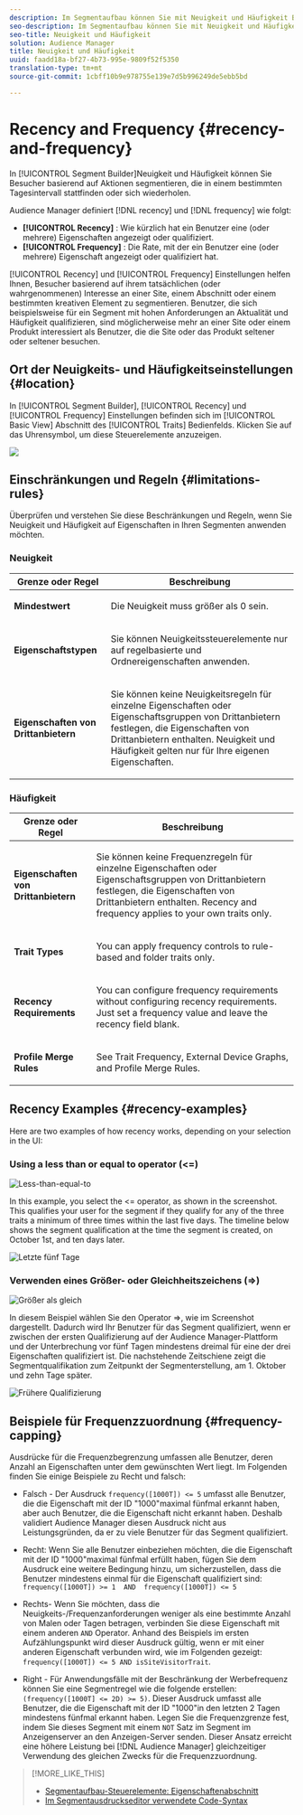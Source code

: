 ```yaml
---
description: Im Segmentaufbau können Sie mit Neuigkeit und Häufigkeit Besucher basierend auf Aktionen segmentieren, die in einem bestimmten Tagesintervall stattfinden oder sich wiederholen.
seo-description: Im Segmentaufbau können Sie mit Neuigkeit und Häufigkeit Besucher basierend auf Aktionen segmentieren, die in einem bestimmten Tagesintervall stattfinden oder sich wiederholen.
seo-title: Neuigkeit und Häufigkeit
solution: Audience Manager
title: Neuigkeit und Häufigkeit
uuid: faadd18a-bf27-4b73-995e-9809f52f5350
translation-type: tm+mt
source-git-commit: 1cbff10b9e978755e139e7d5b996249de5ebb5bd

---
```



# Recency and Frequency {#recency-and-frequency}

In [!UICONTROL Segment Builder]Neuigkeit und Häufigkeit können Sie Besucher basierend auf Aktionen segmentieren, die in einem bestimmten Tagesintervall stattfinden oder sich wiederholen.

Audience Manager definiert [!DNL recency] und [!DNL frequency] wie folgt:

* **[!UICONTROL Recency]** : Wie kürzlich hat ein Benutzer eine (oder mehrere) Eigenschaften angezeigt oder qualifiziert.
* **[!UICONTROL Frequency]** : Die Rate, mit der ein Benutzer eine (oder mehrere) Eigenschaft angezeigt oder qualifiziert hat.

[!UICONTROL Recency] und [!UICONTROL Frequency] Einstellungen helfen Ihnen, Besucher basierend auf ihrem tatsächlichen (oder wahrgenommenen) Interesse an einer Site, einem Abschnitt oder einem bestimmten kreativen Element zu segmentieren. Benutzer, die sich beispielsweise für ein Segment mit hohen Anforderungen an Aktualität und Häufigkeit qualifizieren, sind möglicherweise mehr an einer Site oder einem Produkt interessiert als Benutzer, die die Site oder das Produkt seltener oder seltener besuchen.

## Ort der Neuigkeits- und Häufigkeitseinstellungen {#location}

In [!UICONTROL Segment Builder], [!UICONTROL Recency] und [!UICONTROL Frequency] Einstellungen befinden sich im [!UICONTROL Basic View] Abschnitt des [!UICONTROL Traits] Bedienfelds. Klicken Sie auf das Uhrensymbol, um diese Steuerelemente anzuzeigen.

![](assets/recency_frequency.png)

## Einschränkungen und Regeln {#limitations-rules}

Überprüfen und verstehen Sie diese Beschränkungen und Regeln, wenn Sie Neuigkeit und Häufigkeit auf Eigenschaften in Ihren Segmenten anwenden möchten.

### Neuigkeit

<table id="table_026064124C694D75B7A960457D50170B"> 
 <thead> 
  <tr> 
   <th colname="col1" class="entry"> Grenze oder Regel </th> 
   <th colname="col2" class="entry"> Beschreibung </th> 
  </tr> 
 </thead>
 <tbody> 
  <tr> 
   <td colname="col1"> <p> <b>Mindestwert</b> </p> </td> 
   <td colname="col2"> <p>Die Neuigkeit muss größer als 0 sein. </p> </td> 
  </tr>
  <tr> 
   <td colname="col1"> <p> <b>Eigenschaftstypen</b> </p> </td> 
   <td colname="col2"> <p>Sie können Neuigkeitssteuerelemente nur auf regelbasierte und Ordnereigenschaften anwenden. </p> </td> 
  </tr> 
  <tr> 
   <td colname="col1"> <p> <b>Eigenschaften von Drittanbietern</b> </p> </td> 
   <td colname="col2"> <p>Sie können keine Neuigkeitsregeln für einzelne Eigenschaften oder Eigenschaftsgruppen von Drittanbietern festlegen, die Eigenschaften von Drittanbietern enthalten. Neuigkeit und Häufigkeit gelten nur für Ihre eigenen Eigenschaften. </p> </td> 
  </tr> 
 </tbody> 
</table>

### Häufigkeit

<table id="table_EBD621D26C8B4D03933E8C0753C892A7"> 
 <thead> 
  <tr> 
   <th colname="col1" class="entry"> Grenze oder Regel </th> 
   <th colname="col2" class="entry"> Beschreibung </th> 
  </tr> 
 </thead>
 <tbody> 
  <tr> 
   <td colname="col1"> <p> <b>Eigenschaften von Drittanbietern</b> </p> </td> 
   <td colname="col2"> <p>Sie können keine Frequenzregeln für einzelne Eigenschaften oder Eigenschaftsgruppen von Drittanbietern festlegen, die Eigenschaften von Drittanbietern enthalten. Recency and frequency applies to your own traits only. </p> </td> 
  </tr> 
  <tr> 
   <td colname="col1"> <p> <b>Trait Types</b> </p> </td> 
   <td colname="col2"> <p>You can apply frequency controls to rule-based and folder traits only. </p> </td> 
  </tr> 
  <tr> 
   <td colname="col1"> <p> <b>Recency Requirements</b> </p> </td> 
   <td colname="col2"> <p>You can configure frequency requirements without configuring recency requirements. <i></i> Just set a frequency value and leave the recency field blank. </p> </td> 
  </tr> 
  <tr> 
   <td colname="col1"> <p><b>Profile Merge Rules</b> </p> </td> 
   <td colname="col2"> <p>See  Trait Frequency, External Device Graphs, and Profile Merge Rules.<a href="../../faq/faq-profile-merge.md#trait-freq-device-rules"></a> </p> </td> 
  </tr> 
 </tbody> 
</table>

## Recency Examples {#recency-examples}

Here are two examples of how recency works, depending on your selection in the UI:

### Using a less than or equal to operator (&lt;=)

![Less-than-equal-to](assets/less-than-equal-to.png)

In this example, you select the &lt;= operator, as shown in the screenshot. This qualifies your user for the segment if they qualify for any of the three traits a minimum of three times within the last five days. The timeline below shows the segment qualification at the time the segment is created, on October 1st, and ten days later.

![Letzte fünf Tage](assets/last-5-days.png)

### Verwenden eines Größer- oder Gleichheitszeichens (=&gt;)

![Größer als gleich](assets/greater-than-equal-to.png)

In diesem Beispiel wählen Sie den Operator =&gt;, wie im Screenshot dargestellt. Dadurch wird Ihr Benutzer für das Segment qualifiziert, wenn er zwischen der ersten Qualifizierung auf der Audience Manager-Plattform und der Unterbrechung vor fünf Tagen mindestens dreimal für eine der drei Eigenschaften qualifiziert ist. Die nachstehende Zeitschiene zeigt die Segmentqualifikation zum Zeitpunkt der Segmenterstellung, am 1. Oktober und zehn Tage später.

![Frühere Qualifizierung](assets/earlier-qualification.png)


## Beispiele für Frequenzzuordnung {#frequency-capping}

Ausdrücke für die Frequenzbegrenzung umfassen alle Benutzer, deren Anzahl an Eigenschaften unter dem gewünschten Wert liegt. Im Folgenden finden Sie einige Beispiele zu Recht und falsch:

* Falsch - Der Ausdruck `frequency([1000T]) <= 5` umfasst alle Benutzer, die die Eigenschaft mit der ID "1000"maximal fünfmal erkannt haben, aber auch Benutzer, die die Eigenschaft nicht erkannt haben. Deshalb validiert Audience Manager diesen Ausdruck nicht aus Leistungsgründen, da er zu viele Benutzer für das Segment qualifiziert.

* Recht: Wenn Sie alle Benutzer einbeziehen möchten, die die Eigenschaft mit der ID "1000"maximal fünfmal erfüllt haben, fügen Sie dem Ausdruck eine weitere Bedingung hinzu, um sicherzustellen, dass die Benutzer mindestens einmal für die Eigenschaft qualifiziert sind:  `frequency([1000T]) >= 1  AND  frequency([1000T]) <= 5`

* Rechts- Wenn Sie möchten, dass die Neuigkeits-/Frequenzanforderungen weniger als eine bestimmte Anzahl von Malen oder Tagen betragen, verbinden Sie diese Eigenschaft mit einem anderen `AND` Operator. Anhand des Beispiels im ersten Aufzählungspunkt wird dieser Ausdruck gültig, wenn er mit einer anderen Eigenschaft verbunden wird, wie im Folgenden gezeigt: `frequency([1000T]) <= 5 AND isSiteVisitorTrait`.

* Right - Für Anwendungsfälle mit der Beschränkung der Werbefrequenz können Sie eine Segmentregel wie die folgende erstellen: `(frequency([1000T] <= 2D) >= 5)`. Dieser Ausdruck umfasst alle Benutzer, die die Eigenschaft mit der ID "1000"in den letzten 2 Tagen mindestens fünfmal erkannt haben. Legen Sie die Frequenzgrenze fest, indem Sie dieses Segment mit einem `NOT` Satz im Segment im Anzeigenserver an den Anzeigen-Server senden. Dieser Ansatz erreicht eine höhere Leistung bei [!DNL Audience Manager] gleichzeitiger Verwendung des gleichen Zwecks für die Frequenzzuordnung.

>[!MORE_LIKE_THIS]
>
>* [Segmentaufbau-Steuerelemente: Eigenschaftenabschnitt](../../features/segments/segment-builder.md#segment-builder-controls-traits)
>* [Im Segmentausdruckseditor verwendete Code-Syntax](../../features/segments/segment-code-syntax.md)

